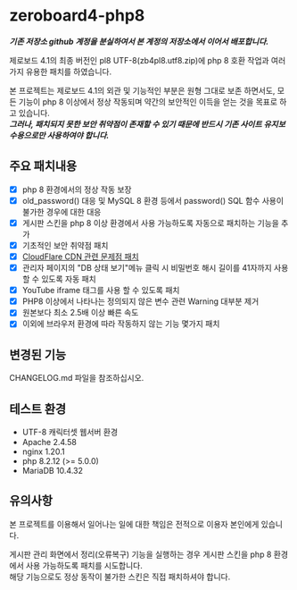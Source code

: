 # zeroboard4-php8
***기존 저장소 github 계정을 분실하여서 본 계정의 저장소에서 이어서 배포합니다.***   

제로보드 4.1의 최종 버전인 pl8 UTF-8(zb4pl8.utf8.zip)에 php 8 호환 작업과 여러가지 유용한 패치를 하였습니다.   

본 프로젝트는 제로보드 4.1의 외관 및 기능적인 부분은 원형 그대로 보존 하면서도, 모든 기능이 php 8 이상에서 정상 작동되며 약간의 보안적인 이득을 얻는 것을 목표로 하고 있습니다.   
***그러나, 패치되지 못한 보안 취약점이 존재할 수 있기 때문에 반드시 기존 사이트 유지보수용으로만 사용하여야 합니다.***   

## 주요 패치내용
- [x] php 8 환경에서의 정상 작동 보장
- [x] old_password() 대응 및 MySQL 8 환경 등에서 password() SQL 함수 사용이 불가한 경우에 대한 대응
- [x] 게시판 스킨을 php 8 이상 환경에서 사용 가능하도록 자동으로 패치하는 기능을 추가
- [x] 기초적인 보안 취약점 패치
- [x] [CloudFlare CDN 관련 문제점 패치](https://gist.github.com/kijin/25be59ac4b0d7c5ef722)
- [x] 관리자 페이지의 "DB 상태 보기"메뉴 클릭 시 비밀번호 해시 길이를 41자까지 사용 할 수 있도록 자동 패치
- [x] YouTube iframe 태그를 사용 할 수 있도록 패치
- [x] PHP8 이상에서 나타나는 정의되지 않은 변수 관련 Warning 대부분 제거
- [x] 원본보다 최소 2.5배 이상 빠른 속도
- [x] 이외에 브라우저 환경에 따라 작동하지 않는 기능 몇가지 패치

## 변경된 기능
CHANGELOG.md 파일을 참조하십시오.

## 테스트 환경
* UTF-8 캐릭터셋 웹서버 환경
* Apache 2.4.58
* nginx 1.20.1
* php 8.2.12 (>= 5.0.0)
* MariaDB 10.4.32

## 유의사항
본 프로젝트를 이용해서 일어나는 일에 대한 책임은 전적으로 이용자 본인에게 있습니다.   
  
게시판 관리 화면에서 정리(오류복구) 기능을 실행하는 경우 게시판 스킨을 php 8 환경에서 사용 가능하도록 패치를 시도합니다.  
해당 기능으로도 정상 동작이 불가한 스킨은 직접 패치하셔야 합니다.
